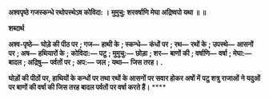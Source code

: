 **अश्वपृष्ठे गजस्कन्धे रथोपस्थेऽष कोविदा: ।** **मुमुचु: शरवर्षाणि मेघा अद्रिष्वपो यथा ॥ ॥** 

**शब्दार्थ** 

**अश्व-पृष्ठे—** **घोड़े की पीठ पर** **; गज—** **हाथी के** **; स्कन्धे—** **कंधों पर** **; रथ—** **रथों के** **; उपस्थे—** **आसनों पर** **; अष—** **हथियारों के** **;** **कोविदा:—** **पटु** **; मुमुचु:—** **छोड़ा** **; शर—** **बाणों की** **; वर्षाणि—** **वर्षा** **; मेघा:—** **बादल** **; अद्रिषु—** **पर्वतों पर** **; अप:—** **जल** **; यथा—** **जिस तरह।** **.** 

**घोड़ों की पीठों पर, हाथियों के कन्धों पर तथा रथों के आसनों पर सवार होकर अषों में** **पटु शत्रु राजाओं ने यदुओं पर बाणों की वर्षा की जिस तरह बादल पर्वतों पर वर्षा करते हैं।** **** 